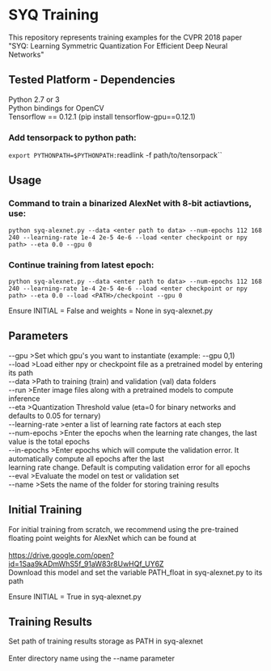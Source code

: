# SYQ Training
This repository represents training examples for the CVPR 2018 paper "SYQ: Learning Symmetric Quantization For Efficient Deep Neural Networks"

## Tested Platform - Dependencies
Python 2.7 or 3 <br />
Python bindings for OpenCV <br />
Tensorflow == 0.12.1 (pip install tensorflow-gpu==0.12.1) 

### Add tensorpack to python path:
`export PYTHONPATH=$PYTHONPATH:`readlink -f path/to/tensorpack``

## Usage

### Command to train a binarized AlexNet with 8-bit actiavtions, use:
    
`python syq-alexnet.py --data <enter path to data> --num-epochs 112 168 240 --learning-rate 1e-4 2e-5 4e-6 --load <enter checkpoint or npy path> --eta 0.0 --gpu 0`

### Continue training from latest epoch:
    
`python syq-alexnet.py --data <enter path to data> --num-epochs 112 168 240 --learning-rate 1e-4 2e-5 4e-6 --load <enter checkpoint or npy path> --eta 0.0 --load <PATH>/checkpoint --gpu 0`

Ensure INITIAL = False and weights = None in syq-alexnet.py

## Parameters

--gpu >Set which gpu's you want to instantiate (example: --gpu 0,1) <br />
--load >Load either npy or checkpoint file as a pretrained model by entering its path <br />
--data >Path to training (train)  and validation (val) data folders  <br />
--run >Enter image files along with a pretrained models to compute inference <br />
--eta >Quantization Threshold value (eta=0 for binary networks and defaults to 0.05 for ternary) <br />
--learning-rate >enter a list of learning rate factors at each step <br />
--num-epochs >Enter the epochs when the learning rate changes, the last value is the total epochs <br />
--in-epochs >Enter epochs which will compute the validation error. It automatically compute all epochs after the last <br />                learning rate change. Default is computing validation error for all epochs <br />
--eval >Evaluate the model on test or validation set <br />
--name >Sets the name of the folder for storing training results <br />

## Initial Training

For initial training from scratch, we recommend using the pre-trained floating point weights for AlexNet which can be found at <br />
<br />
https://drive.google.com/open?id=1Saa9kADmWhS5f_91aW83r8UwHQf_UY6Z <br />
Download this model and set the variable PATH_float in syq-alexnet.py to its path <br />

Ensure INITIAL = True in syq-alexnet.py

## Training Results

Set path of training results storage as PATH in syq-alexnet <br />
<br />
Enter directory name using the --name parameter 
